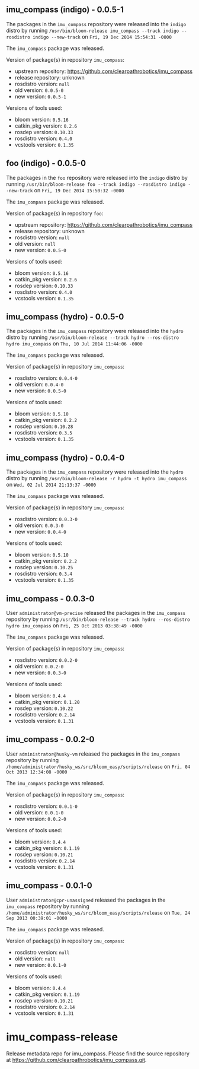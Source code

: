 ## imu_compass (indigo) - 0.0.5-1

The packages in the `imu_compass` repository were released into the `indigo` distro by running `/usr/bin/bloom-release imu_compass --track indigo --rosdistro indigo --new-track` on `Fri, 19 Dec 2014 15:54:31 -0000`

The `imu_compass` package was released.

Version of package(s) in repository `imu_compass`:
- upstream repository: https://github.com/clearpathrobotics/imu_compass
- release repository: unknown
- rosdistro version: `null`
- old version: `0.0.5-0`
- new version: `0.0.5-1`

Versions of tools used:
- bloom version: `0.5.16`
- catkin_pkg version: `0.2.6`
- rosdep version: `0.10.33`
- rosdistro version: `0.4.0`
- vcstools version: `0.1.35`


## foo (indigo) - 0.0.5-0

The packages in the `foo` repository were released into the `indigo` distro by running `/usr/bin/bloom-release foo --track indigo --rosdistro indigo --new-track` on `Fri, 19 Dec 2014 15:50:32 -0000`

The `imu_compass` package was released.

Version of package(s) in repository `foo`:
- upstream repository: https://github.com/clearpathrobotics/imu_compass
- release repository: unknown
- rosdistro version: `null`
- old version: `null`
- new version: `0.0.5-0`

Versions of tools used:
- bloom version: `0.5.16`
- catkin_pkg version: `0.2.6`
- rosdep version: `0.10.33`
- rosdistro version: `0.4.0`
- vcstools version: `0.1.35`


## imu_compass (hydro) - 0.0.5-0

The packages in the `imu_compass` repository were released into the `hydro` distro by running `/usr/bin/bloom-release --track hydro --ros-distro hydro imu_compass` on `Thu, 10 Jul 2014 11:44:06 -0000`

The `imu_compass` package was released.

Version of package(s) in repository `imu_compass`:
- rosdistro version: `0.0.4-0`
- old version: `0.0.4-0`
- new version: `0.0.5-0`

Versions of tools used:
- bloom version: `0.5.10`
- catkin_pkg version: `0.2.2`
- rosdep version: `0.10.28`
- rosdistro version: `0.3.5`
- vcstools version: `0.1.35`


## imu_compass (hydro) - 0.0.4-0

The packages in the `imu_compass` repository were released into the `hydro` distro by running `/usr/bin/bloom-release -r hydro -t hydro imu_compass` on `Wed, 02 Jul 2014 21:13:37 -0000`

The `imu_compass` package was released.

Version of package(s) in repository `imu_compass`:
- rosdistro version: `0.0.3-0`
- old version: `0.0.3-0`
- new version: `0.0.4-0`

Versions of tools used:
- bloom version: `0.5.10`
- catkin_pkg version: `0.2.2`
- rosdep version: `0.10.25`
- rosdistro version: `0.3.4`
- vcstools version: `0.1.35`


## imu_compass - 0.0.3-0

User `administrator@vm-precise` released the packages in the `imu_compass` repository by running `/usr/bin/bloom-release --track hydro --ros-distro hydro imu_compass` on `Fri, 25 Oct 2013 03:38:49 -0000`

The `imu_compass` package was released.

Version of package(s) in repository `imu_compass`:
- rosdistro version: `0.0.2-0`
- old version: `0.0.2-0`
- new version: `0.0.3-0`

Versions of tools used:
- bloom version: `0.4.4`
- catkin_pkg version: `0.1.20`
- rosdep version: `0.10.22`
- rosdistro version: `0.2.14`
- vcstools version: `0.1.31`


## imu_compass - 0.0.2-0

User `administrator@husky-vm` released the packages in the `imu_compass` repository by running `/home/administrator/husky_ws/src/bloom_easy/scripts/release` on `Fri, 04 Oct 2013 12:34:08 -0000`

The `imu_compass` package was released.

Version of package(s) in repository `imu_compass`:
- rosdistro version: `0.0.1-0`
- old version: `0.0.1-0`
- new version: `0.0.2-0`

Versions of tools used:
- bloom version: `0.4.4`
- catkin_pkg version: `0.1.19`
- rosdep version: `0.10.21`
- rosdistro version: `0.2.14`
- vcstools version: `0.1.31`


## imu_compass - 0.0.1-0

User `administrator@cpr-unassigned` released the packages in the `imu_compass` repository by running `/home/administrator/husky_ws/src/bloom_easy/scripts/release` on `Tue, 24 Sep 2013 00:39:01 -0000`

The `imu_compass` package was released.

Version of package(s) in repository `imu_compass`:
- rosdistro version: `null`
- old version: `null`
- new version: `0.0.1-0`

Versions of tools used:
- bloom version: `0.4.4`
- catkin_pkg version: `0.1.19`
- rosdep version: `0.10.21`
- rosdistro version: `0.2.14`
- vcstools version: `0.1.31`


imu_compass-release
===================

Release metadata repo for imu_compass. Please find the source repository at https://github.com/clearpathrobotics/imu_compass.git.
